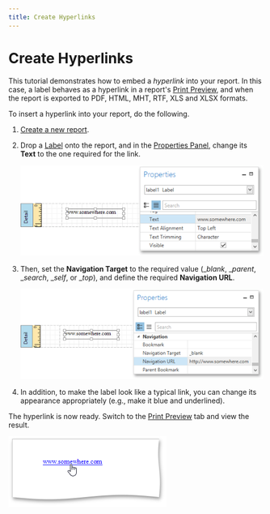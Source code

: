 ```yaml
---
title: Create Hyperlinks
---
```

# Create Hyperlinks
This tutorial demonstrates how to embed a _hyperlink_ into your report. In this case, a label behaves as a hyperlink in a report's [Print Preview](../../document-preview.md),  and when the report is exported to PDF, HTML, MHT, RTF, XLS and XLSX formats.

To insert a hyperlink into your report, do the following.
1. [Create a new report](../basic-operations/create-a-new-report.md).
2. Drop a [Label](../../report-elements/report-controls.md) onto the report, and in the [Properties Panel](../../interface-elements/properties-panel.md), change its **Text** to the one required for the link.
	
	![EUD_WpfReportDesigner_Hyperlink_1](../../../../../images/img123683.png)
3. Then, set the **Navigation Target** to the required value (__blank_, __parent_, __search_, __self_, or __top_), and define the required **Navigation URL**.
	
	![EUD_WpfReportDesigner_Hyperlink_2](../../../../../images/img123684.png)
4. In addition, to make the label look like a typical link, you can change its appearance appropriately (e.g., make it blue and underlined).

The hyperlink is now ready. Switch to the [Print Preview](../../document-preview.md) tab and view the result.

![EUD_WpfReportDesigner_Hyperlink_Result](../../../../../images/img123685.png)
